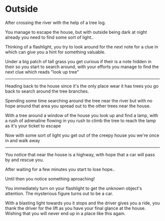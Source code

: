 # Outside

After crossing the river with the help of a tree log.

You manage to escape the house, but with outside being dark at night already you need to find some sort of light..

Thinking of a flashlight, you try to look around for the next note for a clue in which can give you a hint for something valuable.

Under a big patch of tall grass you get curious if their is a note hidden in their so you start to search around, with your efforts you manage to find the next clue which reads "look up tree"

---

Heading back to the house since it's the only place wear it has trees you go back to search around the tree branches.

Spending some time searching around the tree near the river but with no hope around that area you spread out to the other trees near the house.

With a tree around a window of the house you look up and find a lamp, with a rush of adrenaline flowing in you rush to climb the tree to reach the lamp as it's your ticket to escape

Now with some sort of light you get out of the creepy house you we're once in and walk away

---

You notice that near the house is a highway, with hope that a car will pass by and rescue you.

After waiting for a few minutes you start to lose hope..

Until then you notice something aproaching!

You immediately turn on your flashlight to get the unknown object's attention. The mysterious figure turns out to be a car.

With a blasting light towards you it stops and the driver gives you a ride, you thank the driver for the lift as you have your final glance at the house. Wishing that you will never end up in a place like this again.



